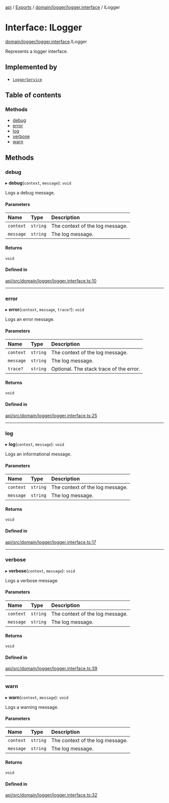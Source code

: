 [api](../README.md) / [Exports](../modules.md) / [domain/logger/logger.interface](../modules/domain_logger_logger_interface.md) / ILogger

# Interface: ILogger

[domain/logger/logger.interface](../modules/domain_logger_logger_interface.md).ILogger

Represents a logger interface.

## Implemented by

- [`LoggerService`](../classes/infrastructure_logger_logger_service.LoggerService.md)

## Table of contents

### Methods

- [debug](domain_logger_logger_interface.ILogger.md#debug)
- [error](domain_logger_logger_interface.ILogger.md#error)
- [log](domain_logger_logger_interface.ILogger.md#log)
- [verbose](domain_logger_logger_interface.ILogger.md#verbose)
- [warn](domain_logger_logger_interface.ILogger.md#warn)

## Methods

### debug

▸ **debug**(`context`, `message`): `void`

Logs a debug message.

#### Parameters

| Name | Type | Description |
| :------ | :------ | :------ |
| `context` | `string` | The context of the log message. |
| `message` | `string` | The log message. |

#### Returns

`void`

#### Defined in

[api/src/domain/logger/logger.interface.ts:10](https://github.com/No-Country/c16-58-t-typescript/blob/d2fd85f/api/src/domain/logger/logger.interface.ts#L10)

___

### error

▸ **error**(`context`, `message`, `trace?`): `void`

Logs an error message.

#### Parameters

| Name | Type | Description |
| :------ | :------ | :------ |
| `context` | `string` | The context of the log message. |
| `message` | `string` | The log message. |
| `trace?` | `string` | Optional. The stack trace of the error. |

#### Returns

`void`

#### Defined in

[api/src/domain/logger/logger.interface.ts:25](https://github.com/No-Country/c16-58-t-typescript/blob/d2fd85f/api/src/domain/logger/logger.interface.ts#L25)

___

### log

▸ **log**(`context`, `message`): `void`

Logs an informational message.

#### Parameters

| Name | Type | Description |
| :------ | :------ | :------ |
| `context` | `string` | The context of the log message. |
| `message` | `string` | The log message. |

#### Returns

`void`

#### Defined in

[api/src/domain/logger/logger.interface.ts:17](https://github.com/No-Country/c16-58-t-typescript/blob/d2fd85f/api/src/domain/logger/logger.interface.ts#L17)

___

### verbose

▸ **verbose**(`context`, `message`): `void`

Logs a verbose message.

#### Parameters

| Name | Type | Description |
| :------ | :------ | :------ |
| `context` | `string` | The context of the log message. |
| `message` | `string` | The log message. |

#### Returns

`void`

#### Defined in

[api/src/domain/logger/logger.interface.ts:39](https://github.com/No-Country/c16-58-t-typescript/blob/d2fd85f/api/src/domain/logger/logger.interface.ts#L39)

___

### warn

▸ **warn**(`context`, `message`): `void`

Logs a warning message.

#### Parameters

| Name | Type | Description |
| :------ | :------ | :------ |
| `context` | `string` | The context of the log message. |
| `message` | `string` | The log message. |

#### Returns

`void`

#### Defined in

[api/src/domain/logger/logger.interface.ts:32](https://github.com/No-Country/c16-58-t-typescript/blob/d2fd85f/api/src/domain/logger/logger.interface.ts#L32)

